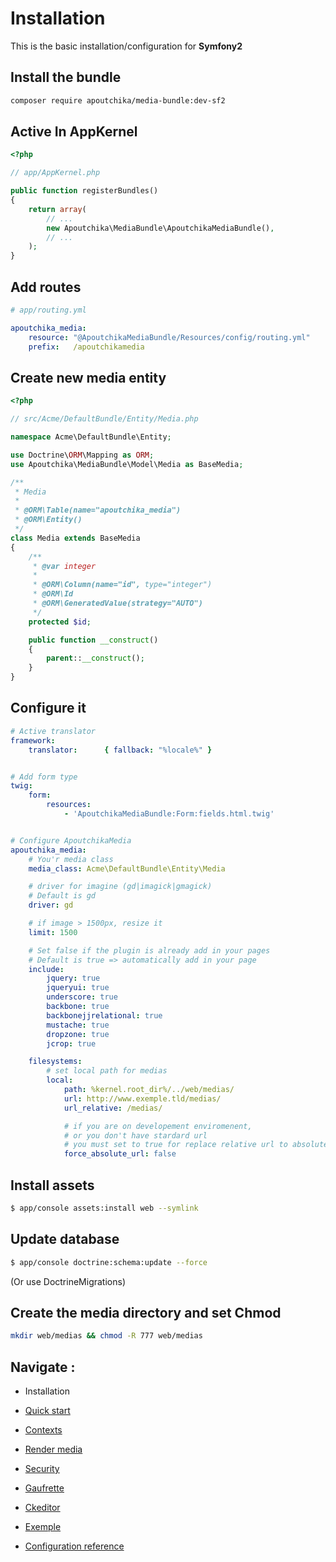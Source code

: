 Installation
============

This is the basic installation/configuration for **Symfony2**

Install the bundle
------------------

```bash
composer require apoutchika/media-bundle:dev-sf2
```

Active In AppKernel
-------------------

```php
<?php

// app/AppKernel.php

public function registerBundles()
{
    return array(
        // ...
        new Apoutchika\MediaBundle\ApoutchikaMediaBundle(),
        // ...
    );
}
```


Add routes
----------

```yaml
# app/routing.yml

apoutchika_media:
    resource: "@ApoutchikaMediaBundle/Resources/config/routing.yml"
    prefix:   /apoutchikamedia
```

Create new media entity
-----------------------

```php
<?php

// src/Acme/DefaultBundle/Entity/Media.php

namespace Acme\DefaultBundle\Entity;

use Doctrine\ORM\Mapping as ORM;
use Apoutchika\MediaBundle\Model\Media as BaseMedia;

/**
 * Media
 *
 * @ORM\Table(name="apoutchika_media")
 * @ORM\Entity()
 */
class Media extends BaseMedia
{
    /**
     * @var integer
     *
     * @ORM\Column(name="id", type="integer")
     * @ORM\Id
     * @ORM\GeneratedValue(strategy="AUTO")
     */
    protected $id;

    public function __construct()
    {
        parent::__construct();
    }
}
```


Configure it
------------

```yaml
# Active translator
framework:
    translator:      { fallback: "%locale%" }


# Add form type
twig:
    form:
        resources:
            - 'ApoutchikaMediaBundle:Form:fields.html.twig'


# Configure ApoutchikaMedia
apoutchika_media:
    # You'r media class
    media_class: Acme\DefaultBundle\Entity\Media

    # driver for imagine (gd|imagick|gmagick)
    # Default is gd
    driver: gd

    # if image > 1500px, resize it
    limit: 1500

    # Set false if the plugin is already add in your pages
    # Default is true => automatically add in your page
    include:
        jquery: true
        jqueryui: true
        underscore: true
        backbone: true
        backbonejjrelational: true
        mustache: true
        dropzone: true
        jcrop: true

    filesystems:
        # set local path for medias
        local:
            path: %kernel.root_dir%/../web/medias/
            url: http://www.exemple.tld/medias/
            url_relative: /medias/

            # if you are on developement enviromenent, 
            # or you don't have stardard url
            # you must set to true for replace relative url to absolute url
            force_absolute_url: false
```

Install assets
--------------

```bash
$ app/console assets:install web --symlink
```

Update database
--------------

```bash
$ app/console doctrine:schema:update --force
```
(Or use DoctrineMigrations)

Create the media directory and set Chmod
----------------------------------------

```bash
mkdir web/medias && chmod -R 777 web/medias
```


Navigate :
----------

* Installation
* [Quick start](quickstart.md)
* [Contexts](contexts.md)
* [Render media](rendermedia.md)
* [Security](security.md)
* [Gaufrette](gaufrette.md)
* [Ckeditor](ckeditor.md)

* [Exemple](exemple.md)
* [Configuration reference](configuration_reference.md)
